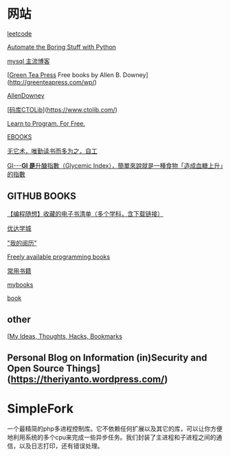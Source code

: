 # 网站

[leetcode](https://leetcode.com/)



[Automate the Boring Stuff with Python](https://automatetheboringstuff.com/)



[mysql 主流博客](https://www.percona.com/blog)



[[Green Tea Press](http://greenteapress.com/wp/)  Free books by Allen B. Downey](http://greenteapress.com/wp/)



[AllenDowney](https://github.com/AllenDowney)



[[码库CTOLib](https://www.ctolib.com/#)](https://www.ctolib.com/)



[Learn to Program. For Free.](http://inventwithpython.com/)



[EBOOKS](http://ww3.guterberg.org/)





[无它术，唯勤读书而多为之，自工](https://github.com/Urinx/Books)



[GI---**GI 是**升醣指數（Glycemic Index），簡單來說就是一種食物「造成血糖上升」的指數](http://glycemicindex.com/)



## GITHUB BOOKS

[【编程随想】收藏的电子书清单（多个学科，含下载链接）](https://github.com/programthink/books)



[优达学城](https://cn.udacity.com/)





["我的阅历"](https://github.com/yuanliangding/books)





[Freely available programming books  ](https://github.com/EbookFoundation/free-programming-books)





[常用书籍](https://github.com/mymmsc/books)



[mybooks](https://github.com/holbrook/mybooks)



[book](https://github.com/manageyp/manageyp.github.com/tree/master/attachments)





## other



[[My Ideas, Thoughts, Hacks, Bookmarks](https://theriyanto.wordpress.com/)

## Personal Blog on Information (in)Security and Open Source Things](https://theriyanto.wordpress.com/)







# SimpleFork

一个最精简的php多进程控制库。它不依赖任何扩展以及其它的库，可以让你方便地利用系统的多个cpu来完成一些异步任务。我们封装了主进程和子进程之间的通信，以及日志打印，还有错误处理。